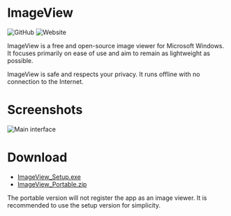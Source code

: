 ImageView
===

![GitHub](https://img.shields.io/github/license/tonyp7/ImageView?style=for-the-badge)
![Website](https://img.shields.io/badge/Website-getimageview.net-blue?style=for-the-badge&)

ImageView is a free and open-source image viewer for Microsoft Windows. It focuses primarily on ease of use and aim to remain as lightweight as possible.

ImageView is safe and respects your privacy. It runs offline with no connection to the Internet.

# Screenshots

![Main interface](https://getimageview.net/pad/screenshot.jpg)

# Download

* [ImageView_Setup.exe](https://getimageview.net/files/ImageView_Setup.exe)
* [ImageView_Portable.zip](https://getimageview.net/files/ImageView_Portable.zip)

The portable version will not register the app as an image viewer. It is recommended to use the setup version for simplicity.
